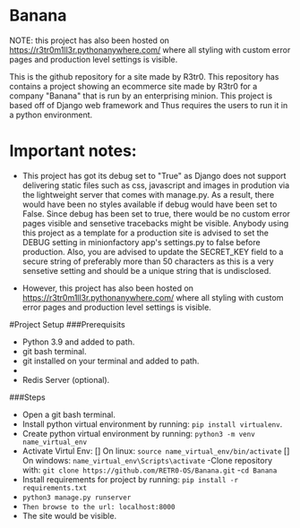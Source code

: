 # Banana
NOTE: this project has also been hosted on https://r3tr0m1ll3r.pythonanywhere.com/ where all styling with custom error pages and production level settings is visible.

This is the github repository for a site made by R3tr0. This repository has contains a project showing an ecommerce site made by R3tr0 for a company "Banana" that is run by an enterprising minion. This project is based off of Django web framework and Thus requires the users to run it in a python environment.

# Important notes:

- This project has got its debug set to "True" as Django does not support delivering static files such as css, javascript and images in prodution via the lightweight server that comes with manage.py. As a result, there would have been no styles available if debug would have been set to False. Since debug has been set to true, there would be no custom error pages visible and sensetive tracebacks might be visible. Anybody using this project as a template for a production site is advised to set the DEBUG setting in minionfactory app's settings.py to false before production. Also, you are advised to update the SECRET_KEY field to a secure string of preferably more than 50 characters as this is a very sensetive setting and should be a unique string that is undisclosed.

- However, this project has also been hosted on https://r3tr0m1ll3r.pythonanywhere.com/ where all styling with custom error pages and production level settings is visible.

#Project Setup
###Prerequisits
  - Python 3.9 and added to path.</li>
  - git bash terminal.</li>
  - git installed on your terminal and added to path.<li>
  - Redis Server (optional). </li>
  
###Steps
- Open a git bash terminal.
- Install python virtual environment by running: `pip install virtualenv`. 
- Create python virtual environment by running: `python3 -m venv name_virtual_env`
- Activate Virtul Env:
[] On linux: `source name_virtual_env/bin/activate`
[] On windows: `name_virtual_env\Scripts\activate`
-Clone repository with: `git clone https://github.com/RETR0-OS/Banana.git`
-`cd Banana`
- Install requirements for project by running: `pip install -r requirements.txt`
- `python3 manage.py runserver`
- `Then browse to the url: localhost:8000`
- The site would be visible.

